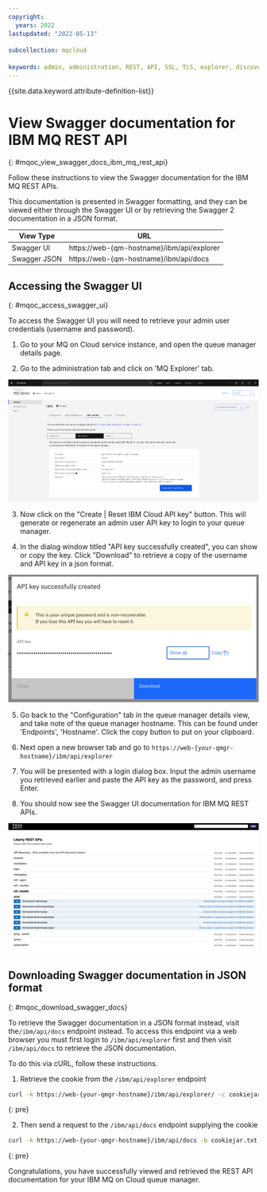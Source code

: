 ```yaml
---
copyright:
  years: 2022
lastupdated: "2022-05-13"

subcollection: mqcloud

keywords: admin, administration, REST, API, SSL, TLS, explorer, discovery
---
```


{{site.data.keyword.attribute-definition-list}}

# View Swagger documentation for IBM MQ REST API
{: #mqoc_view_swagger_docs_ibm_mq_rest_api}

Follow these instructions to view the Swagger documentation for the IBM MQ REST APIs. 

This documentation is presented in Swagger formatting, and they can be viewed either through the Swagger UI or by retrieving the Swagger 2 documentation in a JSON format.

| View Type | URL |
| --- | --- |
| Swagger UI | https://web-{qm-hostname}/ibm/api/explorer |
| Swagger JSON | https://web-{qm-hostname}/ibm/api/docs |

## Accessing the Swagger UI
{: #mqoc_access_swagger_ui}

To access the Swagger UI you will need to retrieve your admin user credentials (username and password).

1. Go to your MQ on Cloud service instance, and open the queue manager details page.

2. Go to the administration tab and click on 'MQ Explorer' tab.

![Image showing the administration page for a queue manager](./images/mqoc_create_admin_api_key_hover.png)

3. Now click on the "Create | Reset IBM Cloud API key" button. This will generate or regenerate an admin user API key to login to your queue manager.

4. In the dialog window titled "API key successfully created", you can show or copy the key. Click "Download" to retrieve a copy of the username and API key in a json format. 

![Image showing the administration page for a queue manager](./images/mqoc_create_api_key_dialog.png)

5. Go back to the "Configuration" tab in the queue manager details view, and take note of the queue manager hostname. This can be found under 'Endpoints', 'Hostname'. Click the copy button to put on your clipboard.

6. Next open a new browser tab and go to `https://web-{your-qmgr-hostname}/ibm/api/explorer`

7. You will be presented with a login dialog box. Input the admin username you retrieved earlier and paste the API key as the password, and press Enter.

8. You should now see the Swagger UI documentation for IBM MQ REST APIs.

![Image showing example of Swagger documentation UI for IBM MQ REST APIs](./images/mqoc_swagger_ui.png)


## Downloading Swagger documentation in JSON format
{: #mqoc_download_swagger_docs}

To retrieve the Swagger documentation in a JSON format instead, visit the`/ibm/api/docs` endpoint instead. To access this endpoint via a web browser you must first login to `/ibm/api/explorer` first and then visit `/ibm/api/docs` to retrieve the JSON documentation.

To do this via cURL, follow these instructions.

1. Retrieve the cookie from the `/ibm/api/explorer` endpoint

```bash
curl -k https://web-{your-qmgr-hostname}/ibm/api/explorer/ -c cookiejar.txt
```
{: pre}

2. Then send a request to the `/ibm/api/docs` endpoint supplying the cookie

```bash
curl -k https://web-{your-qmgr-hostname}/ibm/api/docs -b cookiejar.txt > api-docs.json
```
{: pre}

Congratulations, you have successfully viewed and retrieved the REST API documentation for your IBM MQ on Cloud queue manager.
